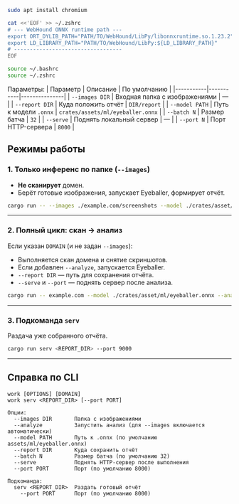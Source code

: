 ```bash
sudo apt install chromium
```

```bash
cat <<'EOF' >> ~/.zshrc
# --- WebHound ONNX runtime path ---
export ORT_DYLIB_PATH="PATH/TO/WebHound/LibPy/libonnxruntime.so.1.23.2"
export LD_LIBRARY_PATH="PATH/TO/WebHound/LibPy:${LD_LIBRARY_PATH}"
# ----------------------------------
EOF
```

```bash
source ~/.bashrc
source ~/.zshrc
```

Параметры:
| Параметр | Описание | По умолчанию |
|-----------|-----------|---------------|
| `--images DIR` | Входная папка с изображениями | — |
| `--report DIR` | Куда положить отчёт | `DIR/report` |
| `--model PATH` | Путь к модели `.onnx` | `crates/assets/ml/eyeballer.onnx` |
| `--batch N` | Размер батча | `32` |
| `--serve` | Поднять локальный сервер | — |
| `--port N` | Порт HTTP-сервера | `8000` |

## Режимы работы

### 1. Только инференс по папке (`--images`)

- **Не сканирует** домен.
- Берёт готовые изображения, запускает Eyeballer, формирует отчёт.

```bash
cargo run -- --images ./example.com/screenshots --model ./crates/asset/ml/eyeballer.onnx  --serve --port 9000
```

---

### 2. Полный цикл: скан → анализ

Если указан `DOMAIN` (и не задан `--images`):

- Выполняется скан домена и снятие скриншотов.
- Если добавлен `--analyze`, запускается Eyeballer.
- `--report DIR` — путь для сохранения отчёта.
- `--serve` и `--port` — поднять сервер после анализа.

```bash
cargo run -- example.com --model ./crates/asset/ml/eyeballer.onnx --analyze --serve --port 9000
```

---

### 3. Подкоманда `serv`

Раздача уже собранного отчёта.

```bash
cargo run serv <REPORT_DIR> --port 9000
```

---

## Справка по CLI

```
work [OPTIONS] [DOMAIN]
work serv <REPORT_DIR> [--port PORT]

Опции:
  --images DIR       Папка с изображениями
  --analyze          Запустить анализ (для --images включается автоматически)
  --model PATH       Путь к .onnx (по умолчанию assets/ml/eyeballer.onnx)
  --report DIR       Куда сохранить отчёт
  --batch N          Размер батча (по умолчанию 32)
  --serve            Поднять HTTP-сервер после выполнения
  --port PORT        Порт (по умолчанию 8000)

Подкоманда:
  serv <REPORT_DIR>  Раздать готовый отчёт
    --port PORT      Порт (по умолчанию 8000)
```
